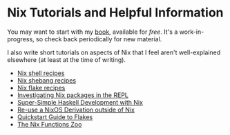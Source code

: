 # Nix Tutorials and Helpful Information

You may want to start with my [book](https://mhwombat.codeberg.page/nix-book/),
available for _free_.
It's a work-in-progress, so check back periodically for new material.

I also write short tutorials on aspects of Nix that I feel aren't well-explained elsewhere
(at least at the time of writing).

- [Nix shell recipes](https://mhwombat.codeberg.page/nix-book/#_nix_shell_recipes)
- [Nix shebang recipes](https://mhwombat.codeberg.page/nix-book/#_nix_shell_shebangs)
- [Nix flake recipes](flake-recipes.md)
- [Investigating Nix packages in the REPL](nixpkgs-repl.md)
- [Super-Simple Haskell Development with Nix](Haskell/ss-haskell-dev.md)
- [Re-use a NixOS Derivation outside of Nix](reuse-nixos-derivation.md)
- [Quickstart Guide to Flakes](flakes.md)
- [The Nix Functions Zoo](field-guide.md)
